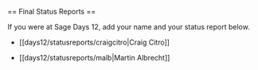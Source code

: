 == Final Status Reports ==

If you were at Sage Days 12, add your name and your status report below.

 * [[days12/statusreports/craigcitro|Craig Citro]]

 * [[days12/statusreports/malb|Martin Albrecht]]
